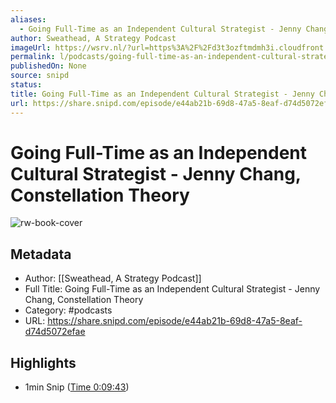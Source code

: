 ```yaml
---
aliases:
  - Going Full-Time as an Independent Cultural Strategist - Jenny Chang, Constellation Theory
author: Sweathead, A Strategy Podcast
imageUrl: https://wsrv.nl/?url=https%3A%2F%2Fd3t3ozftmdmh3i.cloudfront.net%2Fstaging%2Fpodcast_uploaded_nologo%2F446865%2F446865-1715193820072-74cb9dfb77967.jpg&w=100&h=100
permalink: l/podcasts/going-full-time-as-an-independent-cultural-strategist-jenny-chang-constellation-theory
publishedOn: None
source: snipd
status: 
title: Going Full-Time as an Independent Cultural Strategist - Jenny Chang, Constellation Theory
url: https://share.snipd.com/episode/e44ab21b-69d8-47a5-8eaf-d74d5072efae
---
```

# Going Full-Time as an Independent Cultural Strategist - Jenny Chang, Constellation Theory

![rw-book-cover](https://wsrv.nl/?url=https%3A%2F%2Fd3t3ozftmdmh3i.cloudfront.net%2Fstaging%2Fpodcast_uploaded_nologo%2F446865%2F446865-1715193820072-74cb9dfb77967.jpg&w=100&h=100)

## Metadata

- Author: [[Sweathead, A Strategy Podcast]]
- Full Title: Going Full-Time as an Independent Cultural Strategist - Jenny Chang, Constellation Theory
- Category: #podcasts
- URL: https://share.snipd.com/episode/e44ab21b-69d8-47a5-8eaf-d74d5072efae

## Highlights

- 1min Snip ([Time 0:09:43](https://share.snipd.com/snip/660c1911-70e7-4f96-a6ee-6334bdd95e8e))
